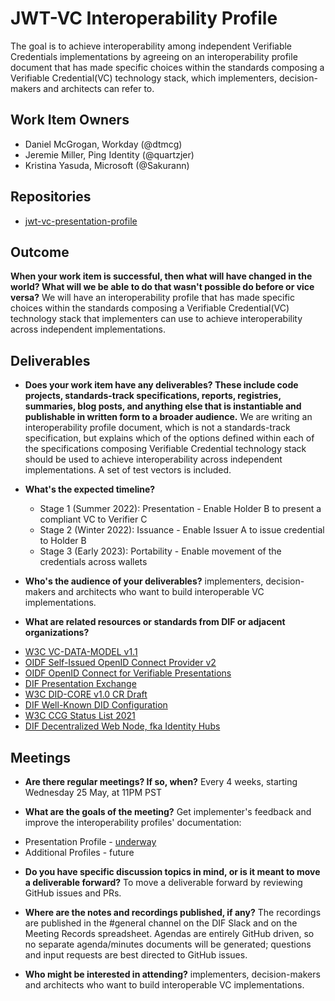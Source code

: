 # JWT-VC Interoperability Profile

The goal is to achieve interoperability among independent Verifiable Credentials implementations by agreeing on an interoperability profile document
that has made specific choices within the standards composing a Verifiable Credential(VC) technology stack,
which implementers, decision-makers and architects can refer to.

## Work Item Owners
- Daniel McGrogan, Workday (@dtmcg)
- Jeremie Miller, Ping Identity (@quartzjer)
- Kristina Yasuda, Microsoft (@Sakurann)

## Repositories
- [jwt-vc-presentation-profile](https://github.com/decentralized-identity/jwt-vc-presentation-profile)

## Outcome
**When your work item is successful, then what will have changed in the world? What
will we be able to do that wasn't possible do before or vice versa?**
We will have an interoperability profile that has made specific choices within the standards composing a Verifiable Credential(VC) technology stack 
that implementers can use to achieve interoperability across independent implementations.

## Deliverables
- **Does your work item have any deliverables? These include code projects,
  standards-track specifications, reports, registries, summaries, blog posts,
  and anything else that is instantiable and publishable in written form to a
  broader audience.**
We are writing an interoperability profile document, which is not a standards-track specification, 
but explains which of the options defined within each of the specifications composing Verifiable Credential technology stack should be used
to achieve interoperability across independent implementations. A set of test vectors is included.
  
- **What's the expected timeline?**
  - Stage 1 (Summer 2022): Presentation - Enable Holder B to present a compliant VC to Verifier C
  - Stage 2 (Winter 2022): Issuance​ - Enable Issuer A to issue credential to Holder B
  - Stage 3 (Early 2023): Portability - Enable movement of the credentials across wallets

- **Who's the audience of your deliverables?**
implementers, decision-makers and architects who want to build interoperable VC implementations.

- **What are related resources or standards from DIF or adjacent organizations?**
* [W3C VC-DATA-MODEL v1.1](https://www.w3.org/TR/2022/REC-vc-data-model-20220303/)
* [OIDF Self-Issued OpenID Connect Provider v2](https://bitbucket.org/openid/connect/src/master/openid-connect-self-issued-v2/openid-connect-self-issued-v2-1_0.md)
* [OIDF OpenID Connect for Verifiable Presentations](https://bitbucket.org/openid/connect/src/master/openid-connect-4-verifiable-presentations/openid-connect-4-verifiable-presentations-1_0.md)
* [DIF Presentation Exchange](https://identity.foundation/presentation-exchange/)
* [W3C DID-CORE v1.0 CR Draft](https://www.w3.org/TR/2021/PR-did-core-20210803/)
* [DIF Well-Known DID Configuration](https://identity.foundation/.well-known/resources/did-configuration/)
* [W3C CCG Status List 2021](https://w3c-ccg.github.io/vc-status-list-2021/)
* [DIF Decentralized Web Node, fka Identity Hubs]()

## Meetings
- **Are there regular meetings? If so, when?**
Every 4 weeks, starting Wednesday 25 May, at 11PM PST

- **What are the goals of the meeting?**
Get implementer's feedback and improve the interoperability profiles' documentation:
* Presentation Profile - [underway](https://github.com/decentralized-identity/jwt-vc-presentation-profile)
* Additional Profiles - future 

- **Do you have specific discussion topics in mind, or is it meant to move a deliverable forward?**
To move a deliverable forward by reviewing GitHub issues and PRs.

- **Where are the notes and recordings published, if any?**
The recordings are published in the #general channel on the DIF Slack and on the Meeting Records spreadsheet. Agendas are entirely GitHub driven, so no separate agenda/minutes documents will be generated; questions and input requests are best directed to GitHub issues.

- **Who might be interested in attending?**
implementers, decision-makers and architects who want to build interoperable VC implementations.
